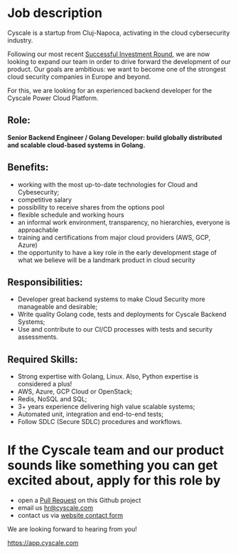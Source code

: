 # Job description
Cyscale is a startup from Cluj-Napoca, activating in the cloud cybersecurity industry. 

Following our most recent [Successful Investment Round](https://www.eu-startups.com/2020/09/romanian-startup-cyscale-raises-e350k-in-4-hours-on-seedblink-for-its-international-expansion), we are now looking to expand our team in order to drive forward the development of our product. Our goals are ambitious: we want to become one of the strongest cloud security companies in Europe and beyond. 

For this, we are looking for an experienced backend developer for the Cyscale Power Cloud Platform.  

## Role:
**Senior Backend Engineer / Golang Developer: build globally distributed and scalable cloud-based systems in Golang.**

## Benefits:
- working with the most up-to-date technologies for Cloud and Cybesecurity;
- competitive salary
- possibility to receive shares from the options pool
- flexible schedule and working hours
- an informal work environment, transparency, no hierarchies, everyone is approachable
- training and certifications from major cloud providers (AWS, GCP, Azure)
- the opportunity to have a key role in the early development stage of what we believe will be a landmark product in cloud security

## Responsibilities:

- Developer great backend systems to make Cloud Security more manageable and desirable;
- Write quality Golang code, tests and deployments for Cyscale Backend Systems;
- Use and contribute to our CI/CD processes with tests and security assessments.

## Required Skills:

- Strong expertise with Golang, Linux. Also, Python expertise is considered a plus!
- AWS, Azure, GCP Cloud or OpenStack;
- Redis, NoSQL and SQL;
- 3+ years experience delivering high value scalable systems;
- Automated unit, integration and end-to-end tests;
- Follow SDLC (Secure SDLC) procedures and workflows.

# If the Cyscale team and our product sounds like something you can get excited about, apply for this role by
- open a [Pull Request](https://github.com/cyscale/careers/pulls) on this Github project
- email us [hr@cyscale.com](mailto:hr@cyscale.com)
- contact us via [website contact form](https://cyscale.com/contact)

We are looking forward to hearing from you!

https://app.cyscale.com
